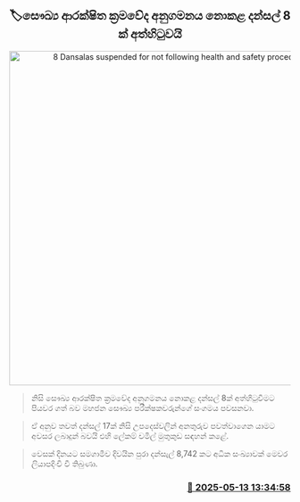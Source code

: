<p align='center'><b><h2 align='center' title='8 Dansalas suspended for not following health and safety procedures'>🏷සෞඛ්‍ය ආරක්ෂිත ක්‍රමවේද අනුගමනය නොකළ දන්සල් 8 ක් අත්හිටුවයි</h2></b></p>
<p align='center'><img src='https://helakuru.sgp1.cdn.digitaloceanspaces.com/esana/images/lib/dansal-new-archived.jpg' width='600' alt='8 Dansalas suspended for not following health and safety procedures'></p>

> නිසි සෞඛ්‍ය ආරක්ෂිත ක්‍රමවේද අනුගමනය නොකළ දන්සල් 8ක් අත්හිටුවීමට පියවර ගත් බව මහජන සෞඛ්‍ය පරීක්ෂකවරුන්ගේ සංගමය පවසනවා.

> ඒ අනුව තවත් දන්සල් 17ක් නිසි උපදෙස්වලින් අනතුරුව පවත්වාගෙන යාමට අවසර ලබාදුන් බවයි එහි ලේකම් චමිල් මුතුකුඩ සඳහන් කළේ.

> වෙසක් දිනයට සමගාමීව දිවයින පුරා දන්සැල් 8,742 කට අධික සංඛ්‍යාවක් මෙවර ලියාපදිංචි වී තිබුණා.



<h3 align='right'><a href='https://www.helakuru.lk/esana/p/110044/'>📅 2025-05-13 13:34:58</a></h3>
